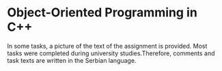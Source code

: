 # Object-Oriented Programming in C++
In some tasks, a picture of the text of the assignment is provided.
Most tasks were completed during university studies.Therefore, comments and task texts are written in the Serbian language.

